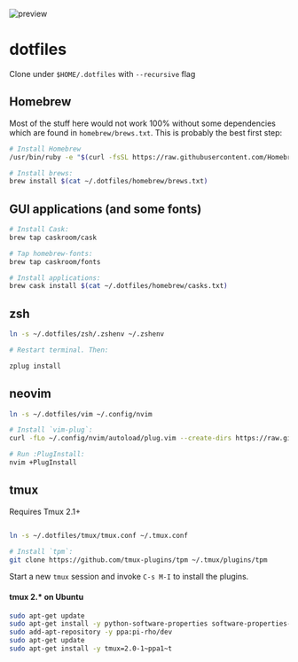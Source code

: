 ![preview](http://i.imgur.com/Uf1ucHy.png)

# dotfiles

Clone under `$HOME/.dotfiles` with `--recursive` flag


## Homebrew

Most of the stuff here would not work 100% without some dependencies which are found in `homebrew/brews.txt`. This is probably the best first step:

```bash
# Install Homebrew
/usr/bin/ruby -e "$(curl -fsSL https://raw.githubusercontent.com/Homebrew/install/master/install)"

# Install brews:
brew install $(cat ~/.dotfiles/homebrew/brews.txt)
```


## GUI applications (and some fonts)

```bash
# Install Cask:
brew tap caskroom/cask

# Tap homebrew-fonts:
brew tap caskroom/fonts

# Install applications:
brew cask install $(cat ~/.dotfiles/homebrew/casks.txt)
```

## zsh

```bash
ln -s ~/.dotfiles/zsh/.zshenv ~/.zshenv

# Restart terminal. Then:

zplug install
```


## neovim

```bash
ln -s ~/.dotfiles/vim ~/.config/nvim

# Install `vim-plug`:
curl -fLo ~/.config/nvim/autoload/plug.vim --create-dirs https://raw.githubusercontent.com/junegunn/vim-plug/master/plug.vim

# Run :PlugInstall:
nvim +PlugInstall
```

## tmux

Requires Tmux 2.1+

```bash

ln -s ~/.dotfiles/tmux/tmux.conf ~/.tmux.conf

# Install `tpm`:
git clone https://github.com/tmux-plugins/tpm ~/.tmux/plugins/tpm
```

Start a new `tmux` session and invoke `C-s M-I` to install the plugins.

#### tmux 2.* on Ubuntu
```bash
sudo apt-get update
sudo apt-get install -y python-software-properties software-properties-common
sudo add-apt-repository -y ppa:pi-rho/dev
sudo apt-get update
sudo apt-get install -y tmux=2.0-1~ppa1~t
```
